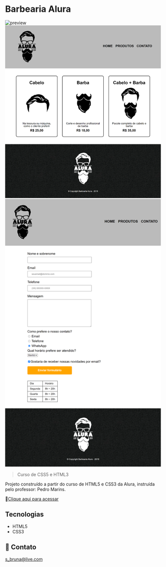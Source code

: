 # Barbearia Alura 
![preview](./.github/preview.png)
![preview](./.github/preview-produtos.png)
![preview](./.github/preview-contato.png)
> Curso de CSS5 e HTML3

Projeto construído a partir do curso de HTML5 e CSS3 da Alura, instruída pelo professor: Pedro Marins.

🔗[Clique aqui para acessar](https://brunasantos-dev.github.io/barberaria-alura/)

## Tecnologias

- HTML5
- CSS3

## 💜 Contato

s_bruna@live.com 